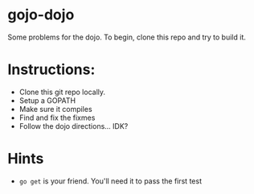 # gojo-dojo
Some problems for the dojo. To begin, clone this repo and try to build it.

# Instructions:

- Clone this git repo locally.
- Setup a GOPATH
- Make sure it compiles
- Find and fix the fixmes
- Follow the dojo directions... IDK?


# Hints

- `go get` is your friend. You'll need it to pass the first test
